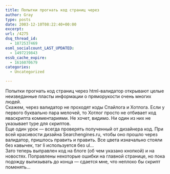 ```yaml
---
title: Попытки прогнать код страниц через
author: Gray
type: posts
date: 2003-12-10T08:22:40+00:00
excerpt:
url: /4275
dsq_thread_id:
  - 1872537469
esml_socialcount_LAST_UPDATED:
  - 1497219843
essb_cache_expire:
  - 1616070679
categories:
  - Uncategorized

---
```








Попытки прогнать код страниц через html-валидатор открывают целые неизведанные пласты информации о пряморукости очень многих людей.  
Скажем, через валидатор не проходят коды Спайлога и Хотлога. Если у первого буквально пара мелочей, то Хотлог просто не отбивает код яваскрипта комментариями. Не хочет, видимо. Ни один из них не указывает type для скриптов.  
Еще один урок &#8212; всегда проверять полученный от дизайнера код. При всей красивости дизайна Searchengines.ru, чтобы оно прошло через валидатор, пришлось править и править. Все цвета изначально стояли без кавычек, тэг li используется без ul&#8230;  
Зато теперь выправлен код на блоге (об чем указано кнопкой) и на новостях. Поправлены некоторые ошибки на главной странице, но пока подожду вылизывать до конца &#8212; сдается мне, что неплохо бы скрипт поменять&#8230;